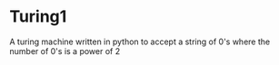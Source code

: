 # Turing1
A turing machine written in python to accept a string of 0's where the number of 0's is a power of 2
